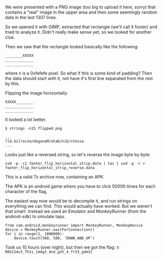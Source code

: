 We were presented with a PNG image (too big to upload it here, sorry) that contains a "real" image in the upper area and then some seemingly random data in the last 1307 lines.

So we opened it with GIMP, extracted that rectangle (we'll call it footer) and tried to analyze it. Didn't really make sense yet, so we looked for another clue.

Then we saw that the rectangle looked basically like the following:

```
________XXXXX
_____________
_____________
```

where `X` is a 0xfefefe pixel. So what if this is some kind of padding? Then the data should start with it, not have it's first line separated from the rest by this.

Flipping the image horizontally:

```
XXXXX________
_____________
_____________
```

It looked a lot better.

```
$ strings -n15 flipped.png

...
lld.bilrocsm/deganaM/ataD/nib/stessa
...
```

Looks just like a reversed string, so let's reverse the image byte by byte:

```
xxd -p -c1 footer_flip_horizontal_strip.data | tac | xxd -p -r > footer_flip_horizontal_strip_reverse.data
```

This is a valid 7z archive now, containing an APK.

The APK is an android game where you have to click 50000 times for each character of the flag.

The easiest way now would be to decompile it, and run strings on everything we can find. This would actually have worked. But we weren't that smart. Instead we used an Emulator and MonkeyRunner (from the android-sdk) to simulate taps.

```
from com.android.monkeyrunner import MonkeyRunner, MonkeyDevice
device = MonkeyRunner.waitForConnection()
for i in range(1, 1000000):
    device.touch(500, 500, 'DOWN_AND_UP')
```

Took us 10 hours (over night), but then we got the flag: `X-MAS{S4v3_Th1s_1m4g3_4nd_g3t_4_fr33_g4m3}`
